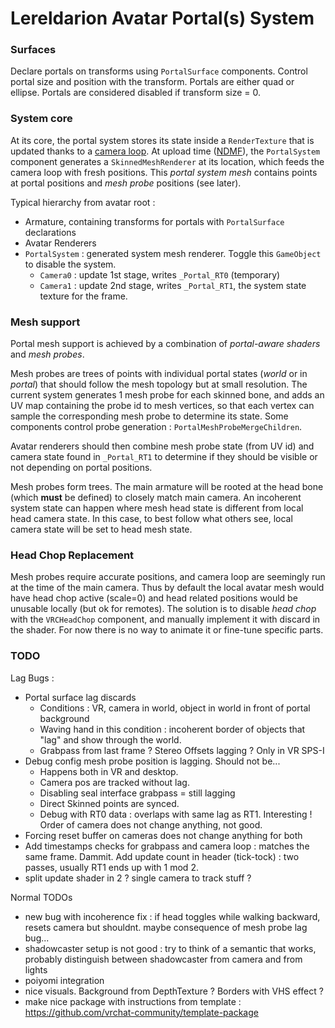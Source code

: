 # Lereldarion Avatar Portal(s) System

### Surfaces
Declare portals on transforms using `PortalSurface` components.
Control portal size and position with the transform.
Portals are either quad or ellipse.
Portals are considered disabled if transform size = 0.

### System core
At its core, the portal system stores its state inside a `RenderTexture` that is updated thanks to a [camera loop](https://github.com/pema99/shader-knowledge/blob/main/camera-loops.md).
At upload time ([NDMF](https://github.com/bdunderscore/ndmf)), the `PortalSystem` component generates a `SkinnedMeshRenderer` at its location, which feeds the camera loop with fresh positions.
This *portal system mesh* contains points at portal positions and *mesh probe* positions (see later).

Typical hierarchy from avatar root :
- Armature, containing transforms for portals with `PortalSurface` declarations
- Avatar Renderers
- `PortalSystem` : generated system mesh renderer. Toggle this `GameObject` to disable the system.
    - `Camera0` : update 1st stage, writes `_Portal_RT0` (temporary)
    - `Camera1` : update 2nd stage, writes `_Portal_RT1`, the system state texture for the frame.

### Mesh support
Portal mesh support is achieved by a combination of *portal-aware shaders* and *mesh probes*.

Mesh probes are trees of points with individual portal states (*world* or in *portal*) that should follow the mesh topology but at small resolution.
The current system generates 1 mesh probe for each skinned bone, and adds an UV map containing the probe id to mesh vertices, so that each vertex can sample the corresponding mesh probe to determine its state.
Some components control probe generation : `PortalMeshProbeMergeChildren`.

Avatar renderers should then combine mesh probe state (from UV id) and camera state found in `_Portal_RT1` to determine if they should be visible or not depending on portal positions.

Mesh probes form trees.
The main armature will be rooted at the head bone (which **must** be defined) to closely match main camera.
An incoherent system state can happen where mesh head state is different from local head camera state.
In this case, to best follow what others see, local camera state will be set to head mesh state.

### Head Chop Replacement
Mesh probes require accurate positions, and camera loop are seemingly run at the time of the main camera.
Thus by default the local avatar mesh would have head chop active (scale=0) and head related positions would be unusable locally (but ok for remotes).
The solution is to disable *head chop* with the `VRCHeadChop` component, and manually implement it with discard in the shader.
For now there is no way to animate it or fine-tune specific parts.

### TODO

Lag Bugs :
- Portal surface lag discards
    - Conditions : VR, camera in world, object in world in front of portal background
    - Waving hand in this condition : incoherent border of objects that "lag" and show through the world.
    - Grabpass from last frame ? Stereo Offsets lagging ? Only in VR SPS-I
- Debug config mesh probe position is lagging. Should not be...
    - Happens both in VR and desktop.
    - Camera pos are tracked without lag.
    - Disabling seal interface grabpass = still lagging
    - Direct Skinned points are synced.
    - Debug with RT0 data : overlaps with same lag as RT1. Interesting ! Order of camera does not change anything, not good.
- Forcing reset buffer on cameras does not change anything for both
- Add timestamps checks for grabpass and camera loop : matches the same frame. Dammit. Add update count in header (tick-tock) : two passes, usually RT1 ends up with 1 mod 2.
- split update shader in 2 ? single camera to track stuff ?

Normal TODOs
- new bug with incoherence fix : if head toggles while walking backward, resets camera but shouldnt. maybe consequence of mesh probe lag bug...
- shadowcaster setup is not good : try to think of a semantic that works, probably distinguish between shadowcaster from camera and from lights
- poiyomi integration
- nice visuals. Background from DepthTexture ? Borders with VHS effect ?
- make nice package with instructions from template : https://github.com/vrchat-community/template-package
